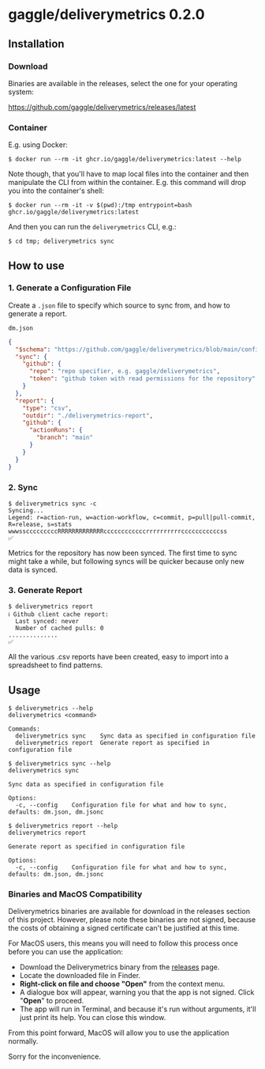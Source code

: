 # gaggle/deliverymetrics 0.2.0

## Installation

### Download

Binaries are available in the releases, select the one for your operating system:

https://github.com/gaggle/deliverymetrics/releases/latest

### Container

E.g. using Docker:

  ```shell
  $ docker run --rm -it ghcr.io/gaggle/deliverymetrics:latest --help
  ```

Note though,
that you'll have to map local files into the container
and then manipulate the CLI from within the container.
E.g. this command will drop you into the container's shell:

```shell
$ docker run --rm -it -v $(pwd):/tmp entrypoint=bash ghcr.io/gaggle/deliverymetrics:latest
```

And then you can run the `deliverymetrics` CLI, e.g.:

```shell
$ cd tmp; deliverymetrics sync
```

## How to use

### 1. Generate a Configuration File

Create a `.json` file to specify which source to sync from,
and how to generate a report.

`dm.json`

```json
{
  "$schema": "https://github.com/gaggle/deliverymetrics/blob/main/configuration-schema.json",
  "sync": {
    "github": {
      "repo": "repo specifier, e.g. gaggle/deliverymetrics",
      "token": "github token with read permissions for the repository"
    }
  },
  "report": {
    "type": "csv",
    "outdir": "./deliverymetrics-report",
    "github": {
      "actionRuns": {
        "branch": "main"
      }
    }
  }
}
```

### 2. Sync

```shell
$ deliverymetrics sync -c
Syncing...
Legend: r=action-run, w=action-workflow, c=commit, p=pull|pull-commit, R=release, s=stats
wwwsscccccccccRRRRRRRRRRRRRccccccccccccrrrrrrrrrrcccccccccccss
✅
```

Metrics for the repository has now been synced.
The first time to sync might take a while,
but following syncs will be quicker because only new data is synced.

### 3. Generate Report

```shell
$ deliverymetrics report
ℹ Github client cache report:
  Last synced: never
  Number of cached pulls: 0
..............
✅

```

All the various .csv reports have been created,
easy to import into a spreadsheet to find patterns.

## Usage

```shell
$ deliverymetrics --help
deliverymetrics <command>

Commands:
  deliverymetrics sync    Sync data as specified in configuration file
  deliverymetrics report  Generate report as specified in configuration file
```

```shell
$ deliverymetrics sync --help
deliverymetrics sync

Sync data as specified in configuration file

Options:
  -c, --config    Configuration file for what and how to sync, defaults: dm.json, dm.jsonc    
```

```shell
$ deliverymetrics report --help
deliverymetrics report

Generate report as specified in configuration file

Options:
  -c, --config    Configuration file for what and how to sync, defaults: dm.json, dm.jsonc
```

### Binaries and MacOS Compatibility

Deliverymetrics binaries are available for download in the releases section of this project.
However, please note these binaries are not signed,
because the costs of obtaining a signed certificate can't be justified at this time.

For MacOS users,
this means you will need to follow this process once before you can use the application:

* Download the Deliverymetrics binary from the [releases] page.
* Locate the downloaded file in Finder.
* **Right-click on file and choose "Open"** from the context menu.
* A dialogue box will appear, warning you that the app is not signed. Click "**Open**" to proceed.
* The app will run in Terminal,
  and because it's run without arguments, it'll just print its help.
  You can close this window.

From this point forward,
MacOS will allow you to use the application normally.

Sorry for the inconvenience.

[releases]: https://github.com/gaggle/deliverymetrics/releases

